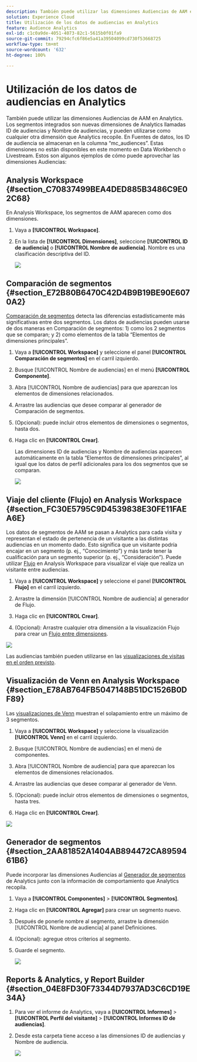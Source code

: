 ```yaml
---
description: También puede utilizar las dimensiones Audiencias de AAM en Analytics. Los segmentos integrados son nuevas dimensiones de Analytics llamadas ID de audiencias y Nombre de audiencias, y pueden utilizarse como cualquier otra dimensión que Analytics recopile. En Fuentes de datos, los ID de audiencia se almacenan en la columna “mc_audiences”. Estas dimensiones no están disponibles en este momento en Data Workbench o Livestream. Estos son algunos ejemplos de cómo puede aprovechar las dimensiones Audiencias
solution: Experience Cloud
title: Utilización de los datos de audiencias en Analytics
feature: Audience Analytics
exl-id: c1c0a9de-4051-4073-82c1-5615b0f01fa9
source-git-commit: 79294cfc6f86e5a41a39504099cd730f53668725
workflow-type: tm+mt
source-wordcount: '632'
ht-degree: 100%

---
```


# Utilización de los datos de audiencias en Analytics

También puede utilizar las dimensiones Audiencias de AAM en Analytics. Los segmentos integrados son nuevas dimensiones de Analytics llamadas ID de audiencias y Nombre de audiencias, y pueden utilizarse como cualquier otra dimensión que Analytics recopile. En Fuentes de datos, los ID de audiencia se almacenan en la columna “mc_audiences”. Estas dimensiones no están disponibles en este momento en Data Workbench o Livestream. Estos son algunos ejemplos de cómo puede aprovechar las dimensiones Audiencias:

## Analysis Workspace {#section_C70837499BEA4DED885B3486C9E02C68}

En Analysis Workspace, los segmentos de AAM aparecen como dos dimensiones.

1. Vaya a **[!UICONTROL Workspace]**.
1. En la lista de **[!UICONTROL Dimensiones]**, seleccione **[!UICONTROL ID de audiencia]** o **[!UICONTROL Nombre de audiencia]**. Nombre es una clasificación descriptiva del ID.

   ![](assets/aw-mcaudiences.png)

## Comparación de segmentos {#section_E72B80B6470C42D4B9B19BE90E6070A2}

[Comparación de segmentos](https://experienceleague.adobe.com/docs/analytics/analyze/analysis-workspace/panels/segment-comparison/segment-comparison.html?lang=es) detecta las diferencias estadísticamente más significativas entre dos segmentos. Los datos de audiencias pueden usarse de dos maneras en Comparación de segmentos: 1) como los 2 segmentos que se comparan; y 2) como elementos de la tabla “Elementos de dimensiones principales”.

1. Vaya a **[!UICONTROL Workspace]** y seleccione el panel **[!UICONTROL Comparación de segmentos]** en el carril izquierdo.

1. Busque [!UICONTROL Nombre de audiencias] en el menú **[!UICONTROL Componente]**.

1. Abra [!UICONTROL Nombre de audiencias] para que aparezcan los elementos de dimensiones relacionados.
1. Arrastre las audiencias que desee comparar al generador de Comparación de segmentos.
1. (Opcional): puede incluir otros elementos de dimensiones o segmentos, hasta dos.
1. Haga clic en **[!UICONTROL Crear]**.

   Las dimensiones ID de audiencias y Nombre de audiencias aparecen automáticamente en la tabla “Elementos de dimensiones principales”, al igual que los datos de perfil adicionales para los dos segmentos que se comparan.

   ![](assets/aud-segcompare.png)

## Viaje del cliente (Flujo) en Analysis Workspace {#section_FC30E5795C9D4539838E30FE11FAEA6E}

Los datos de segmentos de AAM se pasan a Analytics para cada visita y representan el estado de pertenencia de un visitante a las distintas audiencias en un momento dado. Esto significa que un visitante podría encajar en un segmento (p. ej., “Conocimiento”) y más tarde tener la cualificación para un segmento superior (p. ej., “Consideración”). Puede utilizar [Flujo](https://experienceleague.adobe.com/docs/analytics/analyze/analysis-workspace/visualizations/fallout/fallout-flow.html?lang=es) en Analysis Workspace para visualizar el viaje que realiza un visitante entre audiencias.

1. Vaya a **[!UICONTROL Workspace]** y seleccione el panel **[!UICONTROL Flujo]** en el carril izquierdo.

1. Arrastre la dimensión [!UICONTROL Nombre de audiencia] al generador de Flujo.
1. Haga clic en **[!UICONTROL Crear]**.
1. (Opcional): Arrastre cualquier otra dimensión a la visualización Flujo para crear un [Flujo entre dimensiones](https://experienceleague.adobe.com/docs/analytics/analyze/analysis-workspace/visualizations/flow/multi-dimensional-flow.html?lang=es).

![](assets/flow-aamaudiences.png)

Las audiencias también pueden utilizarse en las [visualizaciones de visitas en el orden previsto](https://experienceleague.adobe.com/docs/analytics/analyze/analysis-workspace/visualizations/fallout/fallout-flow.html?lang=es).

## Visualización de Venn en Analysis Workspace {#section_E78AB764FB5047148B51DC1526B0DF89}

Las [visualizaciones de Venn](https://experienceleague.adobe.com/docs/analytics/analyze/analysis-workspace/visualizations/venn.html?lang=es) muestran el solapamiento entre un máximo de 3 segmentos.

1. Vaya a **[!UICONTROL Workspace]** y seleccione la visualización **[!UICONTROL Venn]** en el carril izquierdo.

1. Busque [!UICONTROL Nombre de audiencias] en el menú de componentes.
1. Abra [!UICONTROL Nombre de audiencia] para que aparezcan los elementos de dimensiones relacionados.
1. Arrastre las audiencias que desee comparar al generador de Venn.
1. (Opcional): puede incluir otros elementos de dimensiones o segmentos, hasta tres.
1. Haga clic en **[!UICONTROL Crear]**.

![](assets/venn-viz.png)

## Generador de segmentos {#section_2AA81852A1404AB894472CA8959461B6}

Puede incorporar las dimensiones Audiencias al [Generador de segmentos](/help/components/segmentation/segmentation-workflow/seg-build.md) de Analytics junto con la información de comportamiento que Analytics recopila.

1. Vaya a **[!UICONTROL Componentes]** > **[!UICONTROL Segmentos]**.
1. Haga clic en **[!UICONTROL Agregar]** para crear un segmento nuevo.
1. Después de ponerle nombre al segmento, arrastre la dimensión [!UICONTROL Nombre de audiencia] al panel Definiciones.
1. (Opcional): agregue otros criterios al segmento.
1. Guarde el segmento.

   ![](assets/aud-segbuilder.png)

## Reports &amp; Analytics, y Report Builder {#section_04E8FD30F73344D7937AD3C6CD19E34A}

1. Para ver el informe de Analytics, vaya a **[!UICONTROL Informes]** > **[!UICONTROL Perfil del visitante]** > **[!UICONTROL Informes ID de audiencias]**.
1. Desde esta carpeta tiene acceso a las dimensiones ID de audiencias y Nombre de audiencia.

   ![](assets/mc-audiences.png)
